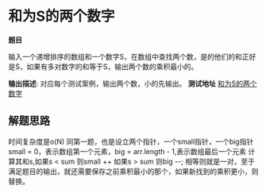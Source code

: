 # 和为S的两个数字

**题目**

输入一个递增排序的数组和一个数字S，在数组中查找两个数，是的他们的和正好是S，如果有多对数字的和等于S，输出两个数的乘积最小的。 

**输出描述**:
对应每个测试案例，输出两个数，小的先输出。
**测试地址**
[和为S的两个数字](https://www.nowcoder.com/practice/390da4f7a00f44bea7c2f3d19491311b?tpId=13&tqId=11195&rp=2&ru=/ta/coding-interviews&qru=/ta/coding-interviews/question-ranking)

## 解题思路
时间复杂度是o(N)
同第一题，也是设立两个指针，一个small指针，一个big指针 small = 0，表示数组第一个元素，big = arr.length - 1,表示数组最后一个元素
计算其和s,如果s < sum 则small ++
如果s > sum 则big --;
相等则就是一对，至于满足题目的输出，就还需要保存之前乘积最小的那个，如果新找到的乘积更小，则替换。